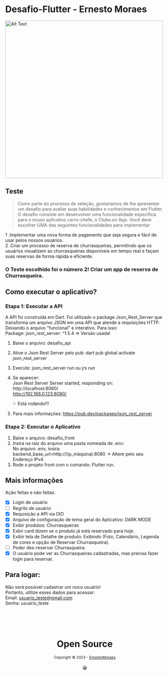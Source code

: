 # Desafio-Flutter - Ernesto Moraes
<img src="https://github.com/ErnestoMoraes/Desafio-Flutter/blob/main/desafio_flutter_front/assets/images_readme/app.png" alt="Alt Text" height=500>

## Teste
 > Como parte do processo de seleção, gostaríamos de lhe apresentar um desafio para avaliar suas habilidades e conhecimentos em Flutter. <br> 
 > O desafio consiste em desenvolver uma funcionalidade específica para o nosso aplicativo carro-chefe, o Clube.on App. Você deve escolher UMA das seguintes funcionalidades para implementar:

 1 .Implementar uma nova forma de pagamento que seja segura e fácil de usar pelos nossos usuários. <br>
 2 .Criar um processo de reserva de churrasqueiras, permitindo que os usuários visualizem as churrasqueiras disponíveis em tempo real e façam suas reservas de forma rápida e eficiente.
 
 ### O Teste escolhido foi o número 2! Criar um app de reserva de Churrasqueira.
 
 ## Como executar o aplicativo?
 ### Etapa 1: Executar a API
 A API foi construida em Dart. Foi utilizado o package Json_Rest_Server que transforma um arquivo JSON em uma API que atende a requisições HTTP. Deixando o arquivo "funcional" e interativo.
 Para isso: <br>
 Package: json_rest_server: ^1.5.4 => Versão usada! <br>
  1. Baixe o arquivo: desafio_api
  2. Ative o Json Rest Server pelo pub: dart pub global activate json_rest_server
  3. Execute: json_rest_server run ou jrs run
  5. Se aparecer: <br>
        Json Rest Server Server started, responding on: <br>
        http://localhost:8080/ <br>
        http://192.168.0.123:8080/ <br>
        
        ✨ Está rodando!!! <br>
  6. Para mais informações: https://pub.dev/packages/json_rest_server
  
 ### Etapa 2: Executar o Aplicativo
  1. Baixe o arquivo: desafio_front
  2. Insira na raiz do arquivo uma pasta nomeada de .env: <br>
      No arquivo .env, insira:  <br>
        backend_base_url=http://(ip_máquina):8080  ->  Altere pelo seu Endereço IPv4. <br>
  3. Rode o projeto front com o comando: Flutter run.
 
 ## Mais informações
 Ação feitas e não feitas:
  - [x] Login de usuário
  - [ ] Regrito de usuário
  - [x] Requisição a API via DIO
  - [x] Arquivo de configuração de tema geral do Aplicativo: DARK MODE
  - [x] Exibir produtos: Churrasqueiras
  - [x] Exbir card dizem se o produto já está reservado para hoje.
  - [x] Exibir tela de Detalhe de produto: Exibindo (Foto, Calendário, Legenda de cores e opção de Reservar Churrasqueira).
  - [ ] Poder des-reservar Churrasqueira.
  - [x] O usuário pode ver as Churrasqueiras cadastradas, mas precisa fazer login para reservar.

## Para logar:
  Não será possivel cadastrar um noco usuário! <br>
  Portanto, utilize esses dados para acessar: <br>
  Email: usuario_teste@gmail.com <br>
  Senha: usuario_teste <br>

<div align="center">
  <br/>
  <br/>
  <br/>
    <div>
      <h1>Open Source</h1>
      <sub>Copyright © 2023 - <a href="https://github.com/ErnestoMoraes">ErnestoMoraes</sub></a>
    </div>
    <br/>
    😁
</div>







